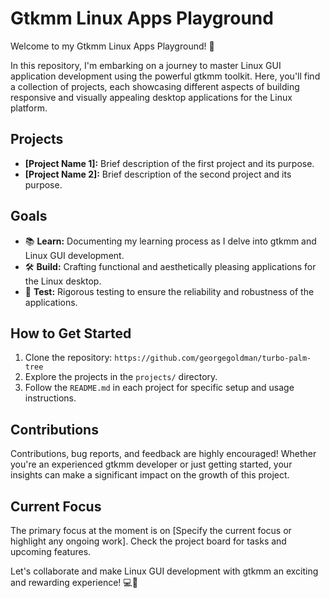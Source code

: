 # Gtkmm Linux Apps Playground

Welcome to my Gtkmm Linux Apps Playground! 🎉

In this repository, I'm embarking on a journey to master Linux GUI application development using the powerful gtkmm toolkit. Here, you'll find a collection of projects, each showcasing different aspects of building responsive and visually appealing desktop applications for the Linux platform.

## Projects

- **[Project Name 1]:** Brief description of the first project and its purpose.
- **[Project Name 2]:** Brief description of the second project and its purpose.

## Goals

- 📚 **Learn:** Documenting my learning process as I delve into gtkmm and Linux GUI development.
- 🛠️ **Build:** Crafting functional and aesthetically pleasing applications for the Linux desktop.
- 🧪 **Test:** Rigorous testing to ensure the reliability and robustness of the applications.

## How to Get Started

1. Clone the repository: `https://github.com/georgegoldman/turbo-palm-tree`
2. Explore the projects in the `projects/` directory.
3. Follow the `README.md` in each project for specific setup and usage instructions.

## Contributions

Contributions, bug reports, and feedback are highly encouraged! Whether you're an experienced gtkmm developer or just getting started, your insights can make a significant impact on the growth of this project.

## Current Focus

The primary focus at the moment is on [Specify the current focus or highlight any ongoing work]. Check the project board for tasks and upcoming features.

Let's collaborate and make Linux GUI development with gtkmm an exciting and rewarding experience! 💻🚀
